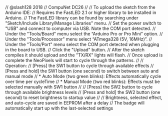 //   @slash128 2018
//   CompuNet DC26
//
//   To upload the sketch from the Arduino IDE:
//     Requires the FastLED 2.1 or higher library to be installed in Arduino.
//       The FastLED library can be found by searching under "Sketch/Include Library/Manage Libraries" menu.
//     Set the power switch to "USB" and connect to computer via USB. Note the COM port detected.
//     Under the "Tools/Board" menu select the “Arduino Pro or Pro Mini” option.
//     Under the "Tools/Processor" menu select “ATmega328 (5V, 16MHz)”.
//     Under the "Tools/Port" menu select the COM port detected when plugging in the board to USB.
//     Click the "Upload" button.
//     After the sketch compiles it should upload and the "TX/RX" lights will flash.
//     Once upload is complete the NeoPixels will start to cycle through the patterns.
//
//   Operation:
//     [Press] the SW1 button to cycle through available effects
//     [Press and hold] the SW1 button (one second) to switch between auto and manual mode
//       * Auto Mode (two green blinks): Effects automatically cycle over time per cycleTime
//       * Manual Mode (two red blinks): Effects must be selected manually with SW1 button
//
//     [Press] the SW2 button to cycle through available brightness levels
//     [Press and hold] the SW2 button (one second) to reset brightness to startup value
//
//     Brightness, selected effect, and auto-cycle are saved in EEPROM after a delay
//     The badge will automatically start up with the last-selected settings